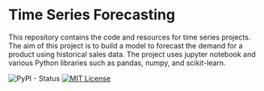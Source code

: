 # Time Series Forecasting

This repository contains the code and resources for time series projects. The aim of this project is to build a model to forecast the demand for a product using historical sales data. The project uses jupyter notebook and various Python libraries such as pandas, numpy, and scikit-learn.

![PyPI - Status](https://img.shields.io/pypi/status/pandas?style=for-the-badge) [![MIT License](https://img.shields.io/badge/License-MIT-green.svg?style=for-the-badge)](https://choosealicense.com/licenses/mit/)
